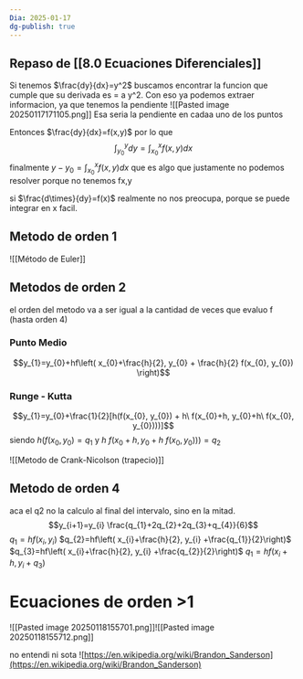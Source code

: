 ```yaml
---
Dia: 2025-01-17
dg-publish: true
---
```

## Repaso de [[8.0 Ecuaciones Diferenciales]]

Si tenemos $\frac{dy}{dx}=y^2$ buscamos encontrar la funcion que cumple que su derivada es = a y^2. Con eso ya podemos extraer informacion, ya que tenemos la pendiente 
![[Pasted image 20250117171105.png]]
Esa seria la pendiente en cadaa uno de los puntos

Entonces $\frac{dy}{dx}=f(x,y)$ por lo que $$\int^{y}_{y_{0}}dy= \int^{x}_{x_{0}}f(x,y)dx$$
finalmente ${y}-y_{0} = \int^{x}_{x_{0}}f(x,y)dx$ que es algo que justamente no  podemos resolver porque no tenemos fx,y

si $\frac{d\times}{dy}=f(x)$ realmente no nos preocupa, porque se puede integrar en x facil.

## Metodo de orden 1 
![[Método de Euler]]

## Metodos de orden 2
el orden del metodo va a ser igual a la cantidad de veces que evaluo f (hasta orden 4)
### Punto Medio 
$$y_{1}=y_{0}+hf\left( x_{0}+\frac{h}{2}, y_{0} + \frac{h}{2} f(x_{0}, y_{0}) \right)$$
### Runge - Kutta
$$y_{1}=y_{0}+\frac{1}{2}[h(f(x_{0}, y_{0}) + h\ f(x_{0}+h, y_{0}+h\ f(x_{0}, y_{0})))]$$
siendo $h(f(x_{0}, y_{0}) =q_{1}$ y $h\ f(x_{0}+h, y_{0}+h\ f(x_{0}, y_{0})))= q_{2}$

![[Metodo de Crank-Nicolson (trapecio)]]


## Metodo de orden 4
aca el q2 no la calculo al final del intervalo, sino en la mitad. 
$$y_{i+1}=y_{i} \frac{q_{1}+2q_{2}+2q_{3}+q_{4}}{6}$$
$q_{1}=hf(x_{i}, y_{i})$
$q_{2}=hf\left( x_{i}+\frac{h}{2}, y_{i}  +\frac{q_{1}}{2}\right)$
$q_{3}=hf\left( x_{i}+\frac{h}{2}, y_{i}  +\frac{q_{2}}{2}\right)$
$q_{1}=hf(x_{i}+h, y_{i}+q_{3})$



# Ecuaciones de orden >1
![[Pasted image 20250118155701.png]]![[Pasted image 20250118155712.png]]

no entendi ni sota
![https://en.wikipedia.org/wiki/Brandon_Sanderson](https://en.wikipedia.org/wiki/Brandon_Sanderson) 

